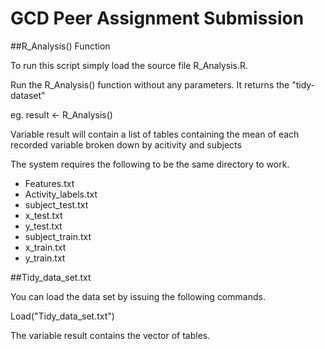 GCD Peer Assignment Submission
==============================

##R_Analysis() Function

To run this script simply load the source file R_Analysis.R.

Run the R_Analysis() function without any parameters. It returns the "tidy-dataset"

eg. result <- R_Analysis()

Variable result will contain a list of tables containing the mean of each recorded variable broken down by acitivity and subjects  

The system requires the following to be the same directory to work.

+ Features.txt
+ Activity_labels.txt
+ subject_test.txt
+ x_test.txt
+ y_test.txt
+ subject_train.txt
+ x_train.txt
+ y_train.txt

##Tidy_data_set.txt

You can load the data set by issuing the following commands.

Load("Tidy_data_set.txt")

The variable result contains the vector of tables.

